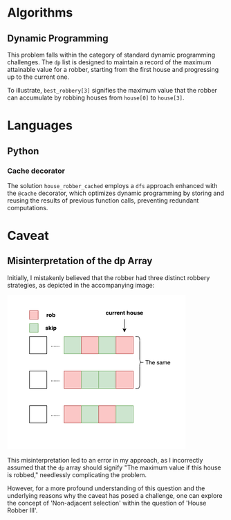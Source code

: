 # Algorithms
## Dynamic Programming
This problem falls within the category of standard dynamic programming challenges. The `dp` list is designed to maintain a record of the maximum attainable value for a robber, starting from the first house and progressing up to the current one.

To illustrate, `best_robbery[3]` signifies the maximum value that the robber can accumulate by robbing houses from `house[0]` to `house[3]`.

# Languages
## Python
### Cache decorator
The solution `house_robber_cached` employs a `dfs` approach enhanced with the `@cache` decorator, which optimizes dynamic programming by storing and reusing the results of previous function calls, preventing redundant computations.


# Caveat
## Misinterpretation of the dp Array
Initially, I mistakenly believed that the robber had three distinct robbery strategies, as depicted in the accompanying image:

![Incorrect Robbery Modes](3_wrong_modes.png)

This misinterpretation led to an error in my approach, as I incorrectly assumed that the `dp` array should signify "The maximum value if this house is robbed," needlessly complicating the problem.

However, for a more profound understanding of this question and the underlying reasons why the caveat has posed a challenge, one can explore the concept of 'Non-adjacent selection' within the question of 'House Robber III'.
